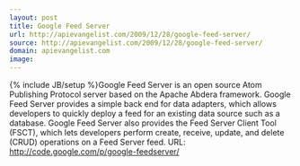 ```yaml
---
layout: post
title: Google Feed Server
url: http://apievangelist.com/2009/12/28/google-feed-server/
source: http://apievangelist.com/2009/12/28/google-feed-server/
domain: apievangelist.com
image: 
---
```

{% include JB/setup %}Google Feed Server is an open source Atom Publishing Protocol server based on the Apache Abdera framework. Google Feed Server provides a simple back end for data adapters, which allows developers to quickly deploy a feed for an existing data source such as a database.
Google Feed Server also provides the Feed Server Client Tool (FSCT), which lets developers perform create, receive, update, and delete (CRUD) operations on a Feed Server feed.
URL: http://code.google.com/p/google-feedserver/